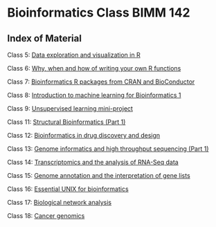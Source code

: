 # Bioinformatics Class BIMM 142

## Index of Material

Class 5: [Data exploration and visualization in R](https://github.com/mag152/bimm143_github/blob/master/class05/class05.md)

Class 6: [Why, when and how of writing your own R functions](https://github.com/mag152/bimm143_github/tree/master/class06)

Class 7: [Bioinformatics R packages from CRAN and BioConductor](https://github.com/mag152/bimm143_github/tree/master/class07)

Class 8: [Introduction to machine learning for Bioinformatics 1](https://github.com/mag152/bimm143_github/tree/master/class08)

Class 9: [Unsupervised learning mini-project](https://github.com/mag152/bimm143_github/tree/master/class09)

Class 11: [Structural Bioinformatics (Part 1)](https://github.com/mag152/bimm143_github/tree/master/class11)

Class 12: [Bioinformatics in drug discovery and design](https://github.com/mag152/bimm143_github/tree/master/class12)

Class 13: [Genome informatics and high throughput sequencing (Part 1)](https://github.com/mag152/bimm143_github/tree/master/class13)

Class 14: [Transcriptomics and the analysis of RNA-Seq data](https://github.com/mag152/bimm143_github/tree/master/class14)

Class 15: [Genome annotation and the interpretation of gene lists](https://github.com/mag152/bimm143_github/tree/master/class15)

Class 16: [Essential UNIX for bioinformatics](https://github.com/mag152/bimm143_github/tree/master/class16)

Class 17: [Biological network analysis](https://github.com/mag152/bimm143_github/tree/master/class17)

Class 18: [Cancer genomics](https://github.com/mag152/bimm143_github/tree/master/class18)
